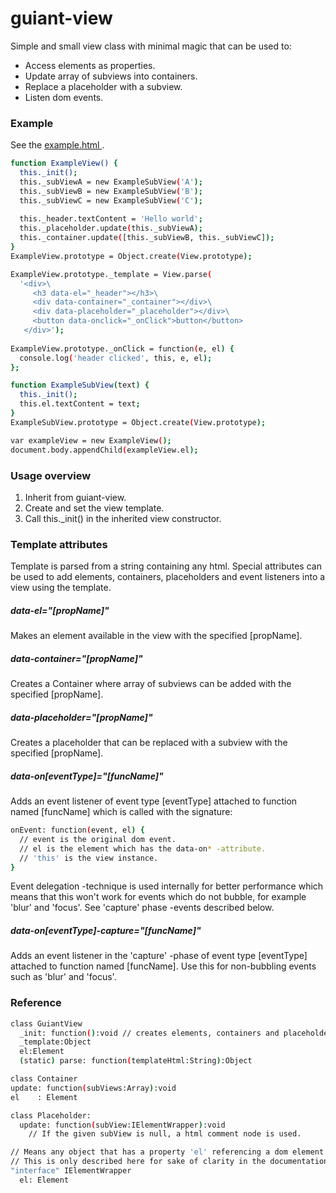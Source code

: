 # guiant-view
Simple and small view class with minimal magic that can be used to:

- Access elements as properties.
- Update array of subviews into containers.
- Replace a placeholder with a subview.
- Listen dom events.

### Example
See the [ example.html ].
```sh
function ExampleView() { 
  this._init();
  this._subViewA = new ExampleSubView('A');
  this._subViewB = new ExampleSubView('B');
  this._subViewC = new ExampleSubView('C');
  
  this._header.textContent = 'Hello world';
  this._placeholder.update(this._subViewA);
  this._container.update([this._subViewB, this._subViewC]);
}
ExampleView.prototype = Object.create(View.prototype);

ExampleView.prototype._template = View.parse(
  '<div>\
     <h3 data-el="_header"></h3>\
     <div data-container="_container"></div>\
     <div data-placeholder="_placeholder"></div>\
     <button data-onclick="_onClick">button</button>
   </div>');
   
ExampleView.prototype._onClick = function(e, el) {
  console.log('header clicked', this, e, el);
};

function ExampleSubView(text) { 
  this._init();
  this.el.textContent = text;
}
ExampleSubView.prototype = Object.create(View.prototype);

var exampleView = new ExampleView();
document.body.appendChild(exampleView.el);
```
### Usage overview
1. Inherit from guiant-view.
2. Create and set the view template.
3. Call this._init() in the inherited view constructor.

### Template attributes
Template is parsed from a string containing any html. Special attributes can be used to add elements, containers, placeholders and event listeners into a view using the template.

##### data-el="[propName]"
 Makes an element available in the view with the specified [propName].
 
##### data-container="[propName]"
Creates a Container where array of subviews can be added with the specified [propName].

##### data-placeholder="[propName]"
Creates a placeholder that can be replaced with a subview with the specified [propName].

##### data-on[eventType]="[funcName]"
Adds an event listener of event type [eventType] attached to function named [funcName] which is called with the signature:
``` sh
onEvent: function(event, el) {
  // event is the original dom event.
  // el is the element which has the data-on* -attribute.
  // 'this' is the view instance.
}
```
Event delegation -technique is used internally for better performance which means that this won't work for events which do not bubble, for example 'blur' and 'focus'. See 'capture' phase -events described below.

##### data-on[eventType]-capture="[funcName]"
Adds an event listener in the 'capture' -phase of event type [eventType] attached to function named [funcName]. Use this for non-bubbling events such as 'blur' and 'focus'.

### Reference
``` sh
class GuiantView
  _init: function():void // creates elements, containers and placeholders and 
  _template:Object
  el:Element
  (static) parse: function(templateHtml:String):Object
  ```
  
  ``` sh
class Container
  update: function(subViews:Array):void
  el    : Element
  ```
  
``` sh
class Placeholder:
  update: function(subView:IElementWrapper):void
    // If the given subView is null, a html comment node is used. 
```

``` sh
// Means any object that has a property 'el' referencing a dom element. 
// This is only described here for sake of clarity in the documentation.
"interface" IElementWrapper
  el: Element
 ```

[example.html]:http://htmlpreview.github.io/?https://github.com/Lzrdrgn/guiant-view/blob/master/example.html


